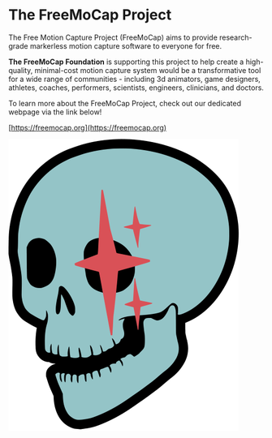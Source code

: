 # The FreeMoCap Project
The Free Motion Capture Project (FreeMoCap) aims to provide research-grade markerless motion capture software to everyone for free. 

**The FreeMoCap Foundation** is supporting this project to help create a high-quality, minimal-cost motion capture system would be a transformative tool for a wide range of communities - including 3d animators, game designers, athletes, coaches, performers, scientists, engineers, clinicians, and doctors. 

To learn more about the FreeMoCap Project, check out our dedicated webpage via the link below!

[https://freemocap.org](https://freemocap.org)

![Alt text](assets/images/fmc-logo-transparent-bkgd_smaller.png)